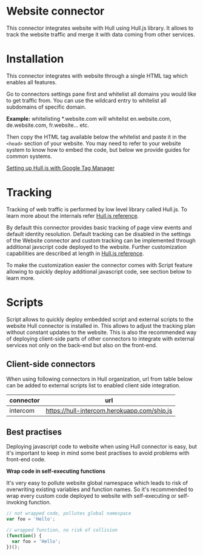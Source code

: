 # Website connector

This connector integrates website with Hull using Hull.js library.
It allows to track the website traffic and merge it with data coming from other services.

# Installation

This connector integrates with website through a single HTML tag which enables all features.

Go to connectors settings pane first and whitelist all domains you would like to get traffic from.
You can use the wildcard entry to whitelist all subdomains of specific domain.

**Example:** whitelisting \*.website.com will whitelist en.website.com, de.website.com, fr.website... etc.

Then copy the HTML tag available below the whitelist and paste it in the `<head>` section of your website.
You may need to refer to your website system to know how to embed the code, but below we provide guides for common systems.

[Setting up Hull.js with Google Tag Manager](https://www.hull.io/docs/guides/getting-started/setting-up-hull-js-with-google-tag-manager/)

# Tracking

Tracking of web traffic is performed by low level library called Hull.js. To learn more about the internals refer [Hull.js
 reference](https://www.hull.io/docs/reference/hull_js/).

By default this connector provides basic tracking of page view events and default identity resolution.
Default tracking can be disabled in the settings of the Website connector and custom tracking can be implemented through additional javscript code deployed to the website.
Further customization capabilities are described at length in [Hull.js reference](https://www.hull.io/docs/reference/hull_js/).

To make the customization easier the connector comes with Script feature allowing to quickly deploy additional javascript code, see section below to learn more.

# Scripts

Script allows to quickly deploy embedded script and external scripts to the website Hull connector is installed in. This allows to adjust the tracking plan without constant updates to the website. This is also the recommended way of deploying client-side parts of other connectors to integrate with external services not only on the back-end but also on the front-end.

## Client-side connectors

When using following connectors in Hull organization, url from table below can be added to external scripts list to enabled client side integration.

| connector | url |
| --- | --- |
| intercom | https://hull-intercom.herokuapp.com/ship.js |


## Best practises

Deploying javascript code to website when using Hull connector is easy, but it's important to keep in mind some best practises to avoid problems with front-end code.


**Wrap code in self-executing functions**

It's very easy to pollute website global namespace which leads to risk of overwriting existing variables and function names.
So it's recommended to wrap every custom code deployed to website with self-executing or self-invoking function.

```js
// not wrapped code, pollutes global namespace
var foo = 'Hello';

// wrapped function, no risk of collision
(function() {
  var foo = 'Hello';
})();
```
